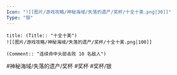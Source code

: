 ```yaml
---
Icon: "![[图片/游戏攻略/神秘海域/失落的遗产/奖杯/十全十美.png|30]]"
Type: "银"
---
```

```ad-common-silver-trophy
title: (Title:: "十全十美")
![[图片/游戏攻略/神秘海域/失落的遗产/奖杯/十全十美.png|100]]

(Comment:: "连续命中头部击败 10 名敌人")
```

#神秘海域/失落的遗产/奖杯 #奖杯 #奖杯/银
